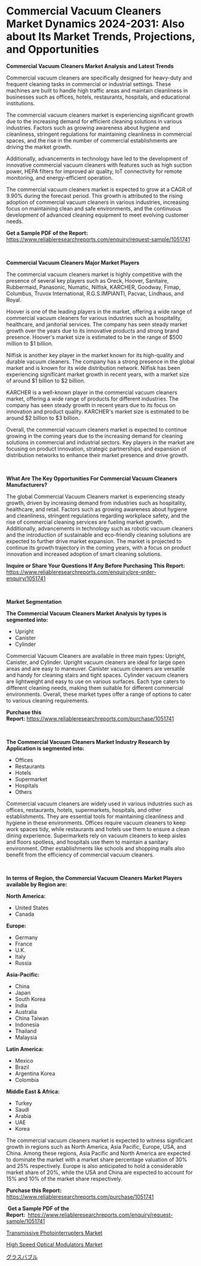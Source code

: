 <p><h1>Commercial Vacuum Cleaners Market Dynamics 2024-2031: Also about Its Market Trends, Projections, and Opportunities</h1></p><p><strong>Commercial Vacuum Cleaners Market Analysis and Latest Trends</strong></p>
<p><p>Commercial vacuum cleaners are specifically designed for heavy-duty and frequent cleaning tasks in commercial or industrial settings. These machines are built to handle high traffic areas and maintain cleanliness in businesses such as offices, hotels, restaurants, hospitals, and educational institutions.</p><p>The commercial vacuum cleaners market is experiencing significant growth due to the increasing demand for efficient cleaning solutions in various industries. Factors such as growing awareness about hygiene and cleanliness, stringent regulations for maintaining cleanliness in commercial spaces, and the rise in the number of commercial establishments are driving the market growth.</p><p>Additionally, advancements in technology have led to the development of innovative commercial vacuum cleaners with features such as high suction power, HEPA filters for improved air quality, IoT connectivity for remote monitoring, and energy-efficient operation.</p><p>The commercial vacuum cleaners market is expected to grow at a CAGR of 9.90% during the forecast period. This growth is attributed to the rising adoption of commercial vacuum cleaners in various industries, increasing focus on maintaining clean and safe environments, and the continuous development of advanced cleaning equipment to meet evolving customer needs.</p></p>
<p><strong>Get a Sample PDF of the Report:&nbsp;</strong> <a href="https://www.reliableresearchreports.com/enquiry/request-sample/1051741">https://www.reliableresearchreports.com/enquiry/request-sample/1051741</a></p>
<p>&nbsp;</p>
<p><strong>Commercial Vacuum Cleaners Major Market Players</strong></p>
<p><p>The commercial vacuum cleaners market is highly competitive with the presence of several key players such as Oreck, Hoover, Sanitaire, Rubbermaid, Panasonic, Numatic, Nilfisk, KARCHER, Goodway, Fimap, Columbus, Truvox International, R.G.S.IMPIANTI, Pacvac, Lindhaus, and Royal.</p><p>Hoover is one of the leading players in the market, offering a wide range of commercial vacuum cleaners for various industries such as hospitality, healthcare, and janitorial services. The company has seen steady market growth over the years due to its innovative products and strong brand presence. Hoover's market size is estimated to be in the range of $500 million to $1 billion.</p><p>Nilfisk is another key player in the market known for its high-quality and durable vacuum cleaners. The company has a strong presence in the global market and is known for its wide distribution network. Nilfisk has been experiencing significant market growth in recent years, with a market size of around $1 billion to $2 billion.</p><p>KARCHER is a well-known player in the commercial vacuum cleaners market, offering a wide range of products for different industries. The company has seen steady growth in recent years due to its focus on innovation and product quality. KARCHER's market size is estimated to be around $2 billion to $3 billion.</p><p>Overall, the commercial vacuum cleaners market is expected to continue growing in the coming years due to the increasing demand for cleaning solutions in commercial and industrial sectors. Key players in the market are focusing on product innovation, strategic partnerships, and expansion of distribution networks to enhance their market presence and drive growth.</p></p>
<p>&nbsp;</p>
<p><strong>What Are The Key Opportunities For Commercial Vacuum Cleaners Manufacturers?</strong></p>
<p><p>The global Commercial Vacuum Cleaners market is experiencing steady growth, driven by increasing demand from industries such as hospitality, healthcare, and retail. Factors such as growing awareness about hygiene and cleanliness, stringent regulations regarding workplace safety, and the rise of commercial cleaning services are fueling market growth. Additionally, advancements in technology such as robotic vacuum cleaners and the introduction of sustainable and eco-friendly cleaning solutions are expected to further drive market expansion. The market is projected to continue its growth trajectory in the coming years, with a focus on product innovation and increased adoption of smart cleaning solutions.</p></p>
<p><strong>Inquire or Share Your Questions If Any Before Purchasing This Report:</strong> <a href="https://www.reliableresearchreports.com/enquiry/pre-order-enquiry/1051741">https://www.reliableresearchreports.com/enquiry/pre-order-enquiry/1051741</a></p>
<p>&nbsp;</p>
<p><strong>Market Segmentation</strong></p>
<p><strong>The Commercial Vacuum Cleaners Market Analysis by types is segmented into:</strong></p>
<p><ul><li>Upright</li><li>Canister</li><li>Cylinder</li></ul></p>
<p><p>Commercial Vacuum Cleaners are available in three main types: Upright, Canister, and Cylinder. Upright vacuum cleaners are ideal for large open areas and are easy to maneuver. Canister vacuum cleaners are versatile and handy for cleaning stairs and tight spaces. Cylinder vacuum cleaners are lightweight and easy to use on various surfaces. Each type caters to different cleaning needs, making them suitable for different commercial environments. Overall, these market types offer a range of options to cater to various cleaning requirements.</p></p>
<p><strong>Purchase this Report:&nbsp;</strong><a href="https://www.reliableresearchreports.com/purchase/1051741">https://www.reliableresearchreports.com/purchase/1051741</a></p>
<p>&nbsp;</p>
<p><strong>The Commercial Vacuum Cleaners Market Industry Research by Application is segmented into:</strong></p>
<p><ul><li>Offices</li><li>Restaurants</li><li>Hotels</li><li>Supermarket</li><li>Hospitals</li><li>Others</li></ul></p>
<p><p>Commercial vacuum cleaners are widely used in various industries such as offices, restaurants, hotels, supermarkets, hospitals, and other establishments. They are essential tools for maintaining cleanliness and hygiene in these environments. Offices require vacuum cleaners to keep work spaces tidy, while restaurants and hotels use them to ensure a clean dining experience. Supermarkets rely on vacuum cleaners to keep aisles and floors spotless, and hospitals use them to maintain a sanitary environment. Other establishments like schools and shopping malls also benefit from the efficiency of commercial vacuum cleaners.</p></p>
<p>&nbsp;</p>
<p><strong>In terms of Region, the Commercial Vacuum Cleaners Market Players available by Region are:</strong></p>
<p>
    <p> <strong> North America: </strong>
        <ul>
            <li>United States</li>
            <li>Canada</li>
        </ul>
        </p> 
    <p> <strong> Europe: </strong>
        <ul>
            <li>Germany</li>
            <li>France</li>
            <li>U.K.</li>
            <li>Italy</li>
            <li>Russia</li>
        </ul>
        </p> 
    <p> <strong> Asia-Pacific: </strong>
        <ul>
            <li>China</li>
            <li>Japan</li>
            <li>South Korea</li>
            <li>India</li>
            <li>Australia</li>
            <li>China Taiwan</li>
            <li>Indonesia</li>
            <li>Thailand</li>
            <li>Malaysia</li>
        </ul>
        </p> 
    <p> <strong> Latin America: </strong>
        <ul>
            <li>Mexico</li>
            <li>Brazil</li>
            <li>Argentina Korea</li>
            <li>Colombia</li>
        </ul>
        </p> 
    <p> <strong> Middle East & Africa: </strong>
        <ul>
            <li>Turkey</li>
            <li>Saudi</li>
            <li>Arabia</li>
            <li>UAE</li>
            <li>Korea</li>
        </ul>
    </p>
    </p>
<p><p>The commercial vacuum cleaners market is expected to witness significant growth in regions such as North America, Asia Pacific, Europe, USA, and China. Among these regions, Asia Pacific and North America are expected to dominate the market with a market share percentage valuation of 30% and 25% respectively. Europe is also anticipated to hold a considerable market share of 20%, while the USA and China are expected to account for 15% and 10% of the market share respectively.</p></p>
<p><strong>Purchase this Report: </strong><a href="https://www.reliableresearchreports.com/purchase/1051741">https://www.reliableresearchreports.com/purchase/1051741</a></p>
<p>&nbsp;<strong>Get a Sample PDF of the Report:&nbsp;&nbsp;</strong><a href="https://www.reliableresearchreports.com/enquiry/request-sample/1051741">https://www.reliableresearchreports.com/enquiry/request-sample/1051741</a></p>
<p><strong></strong></p>
<p><p><a href="https://issuu.com/reportprime-2/docs/transmissive-photointerrupters-market-size-2030.pp">Transmissive Photointerrupters Market</a></p><p><a href="https://issuu.com/reportprime-2/docs/high-speed-optical-modulators-marke_ad63096d01cf5c">High Speed Optical Modulators Market</a></p><p><a href="https://github.com/joaejkdzgyljvo6/Market-Research-Report-List-1/blob/main/10649702825.md">グラスバブル</a></p></p>
